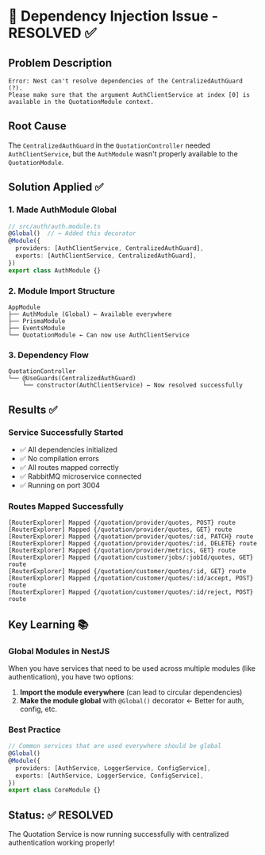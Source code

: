 # 🔧 Dependency Injection Issue - RESOLVED ✅

## Problem Description
```
Error: Nest can't resolve dependencies of the CentralizedAuthGuard (?). 
Please make sure that the argument AuthClientService at index [0] is available in the QuotationModule context.
```

## Root Cause
The `CentralizedAuthGuard` in the `QuotationController` needed `AuthClientService`, but the `AuthModule` wasn't properly available to the `QuotationModule`.

## Solution Applied ✅

### 1. Made AuthModule Global
```typescript
// src/auth/auth.module.ts
@Global()  // ← Added this decorator
@Module({
  providers: [AuthClientService, CentralizedAuthGuard],
  exports: [AuthClientService, CentralizedAuthGuard],
})
export class AuthModule {}
```

### 2. Module Import Structure
```
AppModule
├── AuthModule (Global) ← Available everywhere
├── PrismaModule
├── EventsModule
└── QuotationModule ← Can now use AuthClientService
```

### 3. Dependency Flow
```
QuotationController
└── @UseGuards(CentralizedAuthGuard)
    └── constructor(AuthClientService) ← Now resolved successfully
```

## Results ✅

### Service Successfully Started
- ✅ All dependencies initialized
- ✅ No compilation errors
- ✅ All routes mapped correctly
- ✅ RabbitMQ microservice connected
- ✅ Running on port 3004

### Routes Mapped Successfully
```
[RouterExplorer] Mapped {/quotation/provider/quotes, POST} route
[RouterExplorer] Mapped {/quotation/provider/quotes, GET} route
[RouterExplorer] Mapped {/quotation/provider/quotes/:id, PATCH} route
[RouterExplorer] Mapped {/quotation/provider/quotes/:id, DELETE} route
[RouterExplorer] Mapped {/quotation/provider/metrics, GET} route
[RouterExplorer] Mapped {/quotation/customer/jobs/:jobId/quotes, GET} route
[RouterExplorer] Mapped {/quotation/customer/quotes/:id, GET} route
[RouterExplorer] Mapped {/quotation/customer/quotes/:id/accept, POST} route
[RouterExplorer] Mapped {/quotation/customer/quotes/:id/reject, POST} route
```

## Key Learning 📚

### Global Modules in NestJS
When you have services that need to be used across multiple modules (like authentication), you have two options:

1. **Import the module everywhere** (can lead to circular dependencies)
2. **Make the module global** with `@Global()` decorator ← Better for auth, config, etc.

### Best Practice
```typescript
// Common services that are used everywhere should be global
@Global()
@Module({
  providers: [AuthService, LoggerService, ConfigService],
  exports: [AuthService, LoggerService, ConfigService],
})
export class CoreModule {}
```

## Status: ✅ RESOLVED
The Quotation Service is now running successfully with centralized authentication working properly!
